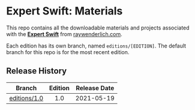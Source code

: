 # Expert Swift: Materials

This repo contains all the downloadable materials and projects associated with the **[Expert Swift](https://www.raywenderlich.com/books/expert-swift)** from [raywenderlich.com](https://www.raywenderlich.com).


Each edition has its own branch, named `editions/[EDITION]`. The default branch for this repo is for the most recent edition.

## Release History

| Branch                                                                            | Edition | Release Date |
| --------------------------------------------------------------------------------- |:-------:|:------------:|
| [editions/1.0](https://github.com/raywenderlich/advs-materials/tree/editions/1.0) | 1.0     | 2021-05-19   |

